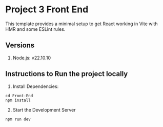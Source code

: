 # Project 3 Front End

This template provides a minimal setup to get React working in Vite with HMR and some ESLint rules.

## Versions
1. Node.js: v22.10.10

## Instructions to Run the project locally
1. Install Dependencies:
```
cd Front-End
npm install
```
2. Start the Development Server
```
npm run dev
```